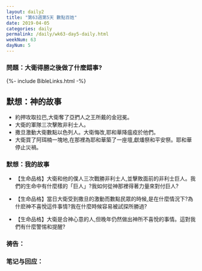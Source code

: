 ```yaml
---
layout: daily2
title: "第63週第5天 數點百姓"
date: 2019-04-05
categories: daily
permalink: /daily/wk63-day5-daily.html
weekNum: 63
dayNum: 5
---
```


### 問題：大衛得勝之後做了什麼錯事?
 
{%- include BibleLinks.html -%}

## 默想：神的故事
+ 約押攻取拉巴,大衛奪了亞捫人之王所戴的金冠冕。  
+ 大衛的軍隊三次擊敗非利士人。  
+ 撒旦激動大衛數點以色列人。大衛悔改,耶和華降瘟疫於他們。  
+ 大衛買了阿珥楠一塊地,在那裡為耶和華築了一座壇,獻燔祭和平安祭。耶和華停止災禍。

### 默想：我的故事
+ 【生命品格】大衛和他的僕人三次戰勝非利士人,並擊敗面前的非利士巨人。我們的生命中有什麼樣的「巨人」?我如何從神那裡得著力量來對付巨人?

+ 【生命品格】當日大衛受到撒旦的激動而數點民眾的時候,是在什麼情況下?為什麽神不喜悅這件事情?我在什麼時候容易被試探所勝過?

+ 【生命品格】大衛是合神心意的人,但晚年仍然做出神所不喜悅的事情。這對我們有什麼警惕和提醒?

### 祷告：

### 笔记与回应：
